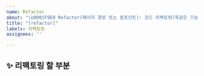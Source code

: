```yaml
---
name: Refactor
about: "\U0001F9E0 Refactor(페이지 경로 또는 컴포넌트): 코드 리팩토링(똑같은 기능인데 코드만 개선)"
title: "[refactor]"
labels: 리팩토링
assignees: ''

---
```


## ✨ 리팩토링 할 부분

<br>

